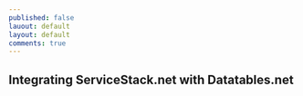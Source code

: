 ```yaml
---
published: false
lauout: default
layout: default
comments: true
---
```




## Integrating ServiceStack.net with Datatables.net
